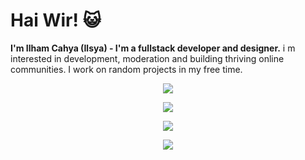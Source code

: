 # Hai Wir! 😺
<b>I'm Ilham Cahya (Ilsya) - I'm a fullstack developer and designer.</b> i m interested in development, moderation and building thriving online communities. I work on random projects in my free time.

<p align="center">
  <a href="https://velixs.com">
    <img src="https://skillicons.dev/icons?i=html,css,js,tailwind,bootstrap,materialui,alpinejs,sass,threejs" />
  </a>
</p>
<p align="center">
  <a href="https://velixs.com">
    <img src="https://skillicons.dev/icons?i=php,nodejs,mongodb,mysql,nextjs,gulp,webpack,vite,laravel" />
  </a>
</p>
<p align="center">
  <a href="https://velixs.com">
    <img src="https://skillicons.dev/icons?i=ai,ps,pr,visualstudio,vscode,unity,blender" />
  </a>
</p>

<p align="center"><img src="https://lanyard.kyrie25.me/api/933973034690314251" /></p>
